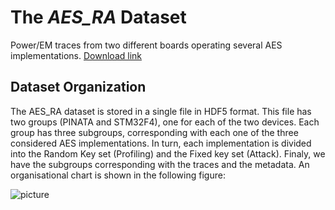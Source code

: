# The *AES_RA* Dataset
Power/EM traces from two different boards operating several AES implementations.
[Download link](https://drive.google.com/)


## Dataset Organization
The AES_RA dataset is stored in a single file in HDF5 format. This file has two groups (PINATA and STM32F4), one for each of the two devices. 
Each group has three subgroups, corresponding with each one of the three considered AES implementations. 
In turn, each implementation is divided into the Random Key set (Profiling) and the Fixed key set (Attack). 
Finaly, we have the subgroups corresponding with the traces and the metadata. An organisational chart is shown in the following figure:

![picture](img/Scheme.jpg)
